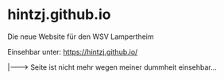 # hintzj.github.io
Die neue Website für den WSV Lampertheim

Einsehbar unter: https://hintzj.github.io/

|---> Seite ist nicht mehr wegen meiner dummheit einsehbar...
